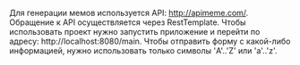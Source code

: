 Для генерации мемов используется API: http://apimeme.com/.
Обращение к API осуществляется через RestTemplate.
Чтобы использовать проект нужно запустить приложение и перейти по адресу: http://localhost:8080/main.
Чтобы отправить форму с какой-либо информацией, нужно использовать только символы 'A'..'Z' или 'a'..'z'.
